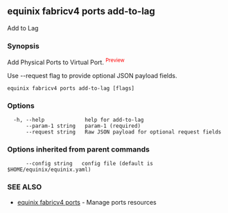 ## equinix fabricv4 ports add-to-lag

Add to Lag

### Synopsis

Add Physical Ports to Virtual Port.<font color="red"> <sup color='red'>Preview</sup></font>

Use --request flag to provide optional JSON payload fields.

```
equinix fabricv4 ports add-to-lag [flags]
```

### Options

```
  -h, --help             help for add-to-lag
      --param-1 string   param-1 (required)
      --request string   Raw JSON payload for optional request fields
```

### Options inherited from parent commands

```
      --config string   config file (default is $HOME/equinix/equinix.yaml)
```

### SEE ALSO

* [equinix fabricv4 ports](equinix_fabricv4_ports.md)	 - Manage ports resources


